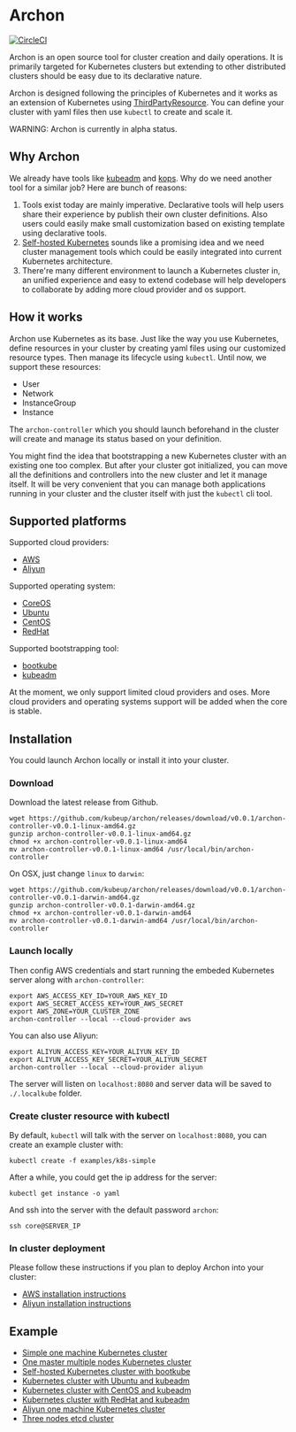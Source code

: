 Archon
======

[![CircleCI](https://circleci.com/gh/kubeup/archon/tree/master.svg?style=shield)][circleci]

Archon is an open source tool for cluster creation and daily operations.
It is primarily targeted for Kubernetes clusters but extending to other
distributed clusters should be easy due to its declarative nature.

Archon is designed following the principles of Kubernetes and it works as
an extension of Kubernetes using [ThirdPartyResource]. You can define your
cluster with yaml files then use `kubectl` to create and scale it.

WARNING: Archon is currently in alpha status.

Why Archon
----------

We already have tools like [kubeadm] and [kops]. Why do we need another tool
for a similar job? Here are bunch of reasons:

  1. Tools exist today are mainly imperative. Declarative tools will help
  users share their experience by publish their own cluster definitions.
  Also users could easily make small customization based on existing template
  using declarative tools.
  2. [Self-hosted Kubernetes] sounds like a promising idea and we need cluster
  management tools which could be easily integrated into current Kubernetes
  architecture.
  3. There're many different environment to launch a Kubernetes cluster in,
  an unified experience and easy to extend codebase will help developers to
  collaborate by adding more cloud provider and os support.

How it works
------------

Archon use Kubernetes as its base. Just like the way you use Kubernetes,
define resources in your cluster by creating yaml files using our customized
resource types. Then manage its lifecycle using `kubectl`. Until now, we
support these resources:

  - User
  - Network
  - InstanceGroup
  - Instance

The `archon-controller` which you should launch beforehand in the cluster will
create and manage its status based on your definition.

You might find the idea that bootstrapping a new Kubernetes cluster with an existing
one too complex. But after your cluster got initialized, you can move all the
definitions and controllers into the new cluster and let it manage itself. It will
be very convenient that you can manage both applications running in your cluster
and the cluster itself with just the `kubectl` cli tool.

Supported platforms
-------------------

Supported cloud providers:

  - [AWS]
  - [Aliyun]

Supported operating system:

  - [CoreOS]
  - [Ubuntu]
  - [CentOS]
  - [RedHat]

Supported bootstrapping tool:

  - [bootkube]
  - [kubeadm]

At the moment, we only support limited cloud providers and oses. More cloud providers
and operating systems support will be added when the core is stable.

Installation
------------

You could launch Archon locally or install it into your cluster.

### Download

Download the latest release from Github.

```
wget https://github.com/kubeup/archon/releases/download/v0.0.1/archon-controller-v0.0.1-linux-amd64.gz
gunzip archon-controller-v0.0.1-linux-amd64.gz
chmod +x archon-controller-v0.0.1-linux-amd64
mv archon-controller-v0.0.1-linux-amd64 /usr/local/bin/archon-controller
```

On OSX, just change `linux` to `darwin`:

```
wget https://github.com/kubeup/archon/releases/download/v0.0.1/archon-controller-v0.0.1-darwin-amd64.gz
gunzip archon-controller-v0.0.1-darwin-amd64.gz
chmod +x archon-controller-v0.0.1-darwin-amd64
mv archon-controller-v0.0.1-darwin-amd64 /usr/local/bin/archon-controller
```

### Launch locally

Then config AWS credentials and start running the embeded Kubernetes server along with `archon-controller`:

```
export AWS_ACCESS_KEY_ID=YOUR_AWS_KEY_ID
export AWS_SECRET_ACCESS_KEY=YOUR_AWS_SECRET
export AWS_ZONE=YOUR_CLUSTER_ZONE
archon-controller --local --cloud-provider aws
```

You can also use Aliyun:

```
export ALIYUN_ACCESS_KEY=YOUR_ALIYUN_KEY_ID
export ALIYUN_ACCESS_KEY_SECRET=YOUR_ALIYUN_SECRET
archon-controller --local --cloud-provider aliyun
```

The server will listen on `localhost:8080` and server data will be saved to `./.localkube` folder.

### Create cluster resource with kubectl

By default, `kubectl` will talk with the server on `localhost:8080`, you can create an example cluster with:

```
kubectl create -f examples/k8s-simple
```

After a while, you could get the ip address for the server:

```
kubectl get instance -o yaml
```

And ssh into the server with the default password `archon`:

```
ssh core@SERVER_IP
```

### In cluster deployment

Please follow these instructions if you plan to deploy Archon into your cluster:

  - [AWS installation instructions]
  - [Aliyun installation instructions]


Example
-------

  - [Simple one machine Kubernetes cluster][simple-example]
  - [One master multiple nodes Kubernetes cluster][master-node-example]
  - [Self-hosted Kubernetes cluster with bootkube][bootkube-example]
  - [Kubernetes cluster with Ubuntu and kubeadm][ubuntu-example]
  - [Kubernetes cluster with CentOS and kubeadm][centos-example]
  - [Kubernetes cluster with RedHat and kubeadm][redhat-example]
  - [Aliyun one machine Kubernetes cluster][aliyun-example]
  - [Three nodes etcd cluster][etcd-example]

[ThirdPartyResource]: http://kubernetes.io/docs/user-guide/thirdpartyresources/
[kubeadm]: https://github.com/kubernetes/kubeadm
[bootkube]: https://github.com/kubernetes-incubator/bootkube
[kops]: https://github.com/kubernetes/kops
[AWS]: https://aws.amazon.com
[Aliyun]: https://www.aliyun.com
[CoreOS]: https://coreos.com/os/docs/latest/
[Ubuntu]: https://www.ubuntu.com
[CentOS]: https://www.centos.org
[RedHat]: https://www.redhat.com
[simple-example]: https://github.com/kubeup/archon/tree/master/example/k8s-simple
[master-node-example]: https://github.com/kubeup/archon/tree/master/example/k8s-master-node
[bootkube-example]: https://github.com/kubeup/archon/tree/master/example/k8s-bootkube
[ubuntu-example]: https://github.com/kubeup/archon/tree/master/example/k8s-ubuntu
[centos-example]: https://github.com/kubeup/archon/tree/master/example/k8s-centos
[redhat-example]: https://github.com/kubeup/archon/tree/master/example/k8s-redhat
[aliyun-example]: https://github.com/kubeup/archon/tree/master/example/k8s-aliyun
[etcd-example]: https://github.com/kubeup/archon/tree/master/example/etcd-cluster
[Self-hosted Kubernetes]: https://github.com/kubernetes/community/pull/206
[AWS installation instructions]: https://github.com/kubeup/archon/blob/master/docs/installation.md
[Aliyun installation instructions]: https://github.com/kubeup/archon/blob/master/docs/installation_aliyun.md
[circleci]: https://circleci.com/gh/kubeup/archon
